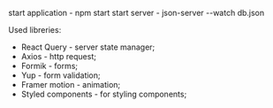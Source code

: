 start application - npm start
start server - json-server --watch db.json

Used libreries:
- React Query - server state manager;
- Axios - http request;
- Formik - forms;
- Yup - form validation;
- Framer motion - animation;
- Styled components - for styling components;


